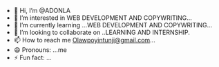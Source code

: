 - 👋 Hi, I’m @ADONLA
- 👀 I’m interested in WEB DEVELOPMENT AND COPYWRITING...
- 🌱 I’m currently learning ...WEB DEVELOPMENT AND COPYWRITING...
- 💞️ I’m looking to collaborate on ..LEARNING AND INTERNSHIP.
- 📫 How to reach me Olawpoyintunji@gmail.com...
- 😄 Pronouns: ...me
- ⚡ Fun fact: ...

<!---
ADONLA/ADONLA is a ✨ special ✨ repository because its `README.md` (this file) appears on your GitHub profile.
You can click the Preview link to take a look at your changes.
--->
